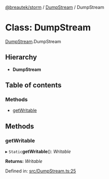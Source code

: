 [@breautek/storm](../README.md) / [DumpStream](../modules/dumpstream.md) / DumpStream

# Class: DumpStream

[DumpStream](../modules/dumpstream.md).DumpStream

## Hierarchy

* **DumpStream**

## Table of contents

### Methods

- [getWritable](dumpstream.dumpstream-1.md#getwritable)

## Methods

### getWritable

▸ `Static`**getWritable**(): *Writable*

**Returns:** *Writable*

Defined in: [src/DumpStream.ts:25](https://github.com/breautek/storm/blob/40c8f69/src/DumpStream.ts#L25)
